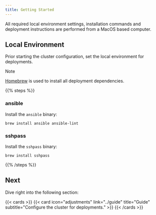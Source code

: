 ```yaml
---
title: Getting Started
---
```


All required local environment settings, installation commands and deployment instructions are performed from a MacOS based computer.

<!--more-->

## Local Environment

Prior starting the cluster configuration, set the local environment for deployments.

> [!NOTE]
> [Homebrew](https://brew.sh) is used to install all deployment dependencies.

{{% steps %}}

### ansible

Install the `ansible` binary:

```shell
brew install ansible ansible-lint
```

### sshpass

Install the `sshpass` binary:

```shell
brew install sshpass
```

{{% /steps %}}

## Next

Dive right into the following section:

{{< cards >}}
  {{< card icon="adjustments" link="../guide" title="Guide" subtitle="Configure the cluster for deployments." >}}
{{< /cards >}}
